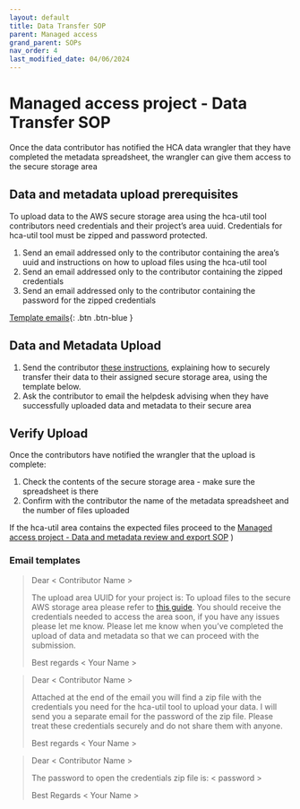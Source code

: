 ```yaml
---
layout: default
title: Data Transfer SOP
parent: Managed access
grand_parent: SOPs
nav_order: 4
last_modified_date: 04/06/2024
---
```


<script src="https://kit.fontawesome.com/fc66878563.js" crossorigin="anonymous"></script>

# Managed access project - Data Transfer SOP
Once the data contributor has notified the HCA data wrangler that they have completed the  metadata spreadsheet, the wrangler can give them access to the secure storage area

## Data and metadata upload prerequisites
To upload data to the AWS secure storage area using the hca-util tool contributors need credentials and their project’s area uuid. Credentials for hca-util tool must be zipped and password protected. 
1. Send an email addressed only to the contributor containing the area’s uuid and instructions on how to upload files using the hca-util tool
2. Send an email addressed only to the contributor containing the zipped credentials
3. Send an email addressed only to the contributor containing the password for the zipped credentials

[Template emails](#Email-templates){: .btn .btn-blue }

## Data and Metadata Upload
1. Send the contributor [these instructions](https://github.com/ebi-ait/hca-documentation/wiki/How-to-upload-data-to-an-upload-area-using-hca-util), explaining how to securely transfer their data to their assigned secure storage area, using the template below. 
2. Ask the contributor to email the helpdesk advising when they have successfully uploaded data and metadata to their secure area

## Verify Upload
Once the contributors have notified the wrangler that the upload is complete:
1. Check the contents of the secure storage area - make sure the spreadsheet is there
2. Confirm with the contributor the name of the metadata spreadsheet and the number of files uploaded

If the hca-util area contains the expected files proceed to the [Managed access project - Data and metadata review and export SOP](https://ebi-ait.github.io/hca-ebi-wrangler-central/SOPs/Managed_access/Review_and_export_SOP.html)
)


### Email templates
>Dear < Contributor Name >
>
>The upload area UUID for your project is: <uuid>
>To upload files to the secure AWS storage area please refer to [this guide](https://github.com/ebi-ait/hca-documentation/wiki/How-to-upload-data-to-an-upload-area-using-hca-util). You should receive the credentials needed to access the area soon, if you have any issues please let me know.
>Please let me know when you’ve completed the upload of data and metadata so that we can proceed with the submission.
>
>Best regards
>< Your Name >

>Dear < Contributor Name >
>
>Attached at the end of the email you will find a zip file with the credentials you need for the hca-util tool to upload your data. I will send you a separate email for the password of the zip file.
>Please treat these credentials securely and do not share them with anyone. 
>
>Best regards
>< Your Name >


>Dear < Contributor Name >
>
>The password to open the credentials zip file is: < password >
>
>Best Regards
>< Your Name >
